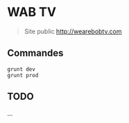 # WAB TV

> Site public http://wearebobtv.com

## Commandes

    grunt dev
    grunt prod
    
## TODO
...
